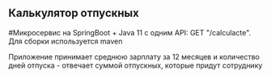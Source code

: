 ## Калькулятор отпускных
#Микросервис на SpringBoot + Java 11 c одним API:
GET "/calculacte". Для сборки используется maven

Приложение принимает среднюю зарплату за 12 месяцев и количество дней отпуска - отвечает суммой отпускных, которые придут сотруднику
